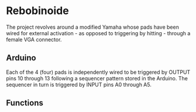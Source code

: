Rebobinoide 
===========
The project revolves around a modified Yamaha whose pads have been wired for external activation - as opposed to triggering by hitting - through a female VGA connector.

## Arduino

Each of the 4 (four) pads is independently wired to be triggered by OUTPUT pins 10 through 13 following a sequencer pattern stored in the Arduino. The sequencer in turn is triggered by INPUT pins A0 through A5.

## Functions





